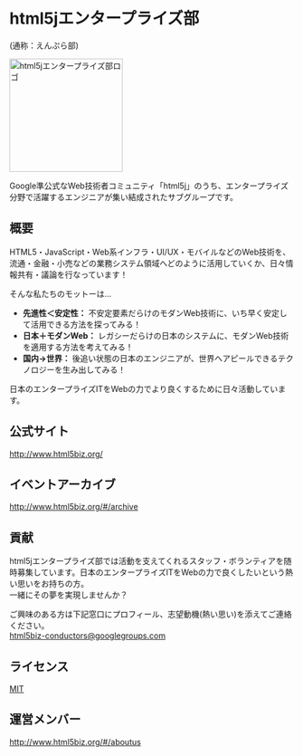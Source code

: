 html5jエンタープライズ部
====
(通称：えんぷら部)

<img src="https://avatars1.githubusercontent.com/u/4105415" alt="html5jエンタープライズ部ロゴ" title="html5jエンタープライズ部ロゴ" width="200" height="200"/>

Google準公式なWeb技術者コミュニティ「html5j」のうち、エンタープライズ分野で活躍するエンジニアが集い結成されたサブグループです。

## 概要

HTML5・JavaScript・Web系インフラ・UI/UX・モバイルなどのWeb技術を、流通・金融・小売などの業務システム領域へどのように活用していくか、日々情報共有・議論を行なっています！

そんな私たちのモットーは…

* **先進性＜安定性：** 不安定要素だらけのモダンWeb技術に、いち早く安定して活用できる方法を探ってみる！
* **日本＋モダンWeb：** レガシーだらけの日本のシステムに、モダンWeb技術を適用する方法を考えてみる！
* **国内→世界：** 後追い状態の日本のエンジニアが、世界へアピールできるテクノロジーを生み出してみる！

日本のエンタープライズITをWebの力でより良くするために日々活動しています。

## 公式サイト

<http://www.html5biz.org/>

## イベントアーカイブ

<http://www.html5biz.org/#/archive>

## 貢献

html5jエンタープライズ部では活動を支えてくれるスタッフ・ボランティアを随時募集しています。日本のエンタープライズITをWebの力で良くしたいという熱い思いをお持ちの方。  
一緒にその夢を実現しませんか？

ご興味のある方は下記窓口にプロフィール、志望動機(熱い思い)を添えてご連絡ください。  
<html5biz-conductors@googlegroups.com>

## ライセンス

[MIT](https://github.com/tcnksm/tool/blob/master/LICENCE)  

## 運営メンバー

<http://www.html5biz.org/#/aboutus>
